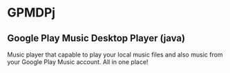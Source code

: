 # GPMDPj
## Google Play Music Desktop Player (java)
Music player that capable to play your local music files and also music from your Google Play Music account. All in one place!
